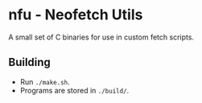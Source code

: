 # nfu - Neofetch Utils

A small set of C binaries for use in custom fetch scripts.

## Building

- Run `./make.sh`.
- Programs are stored in `./build/`.
